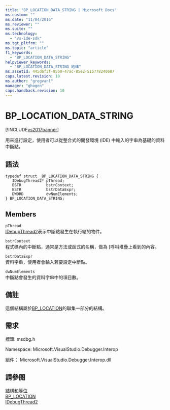```yaml
---
title: "BP_LOCATION_DATA_STRING | Microsoft Docs"
ms.custom: ""
ms.date: "11/04/2016"
ms.reviewer: ""
ms.suite: ""
ms.technology: 
  - "vs-ide-sdk"
ms.tgt_pltfrm: ""
ms.topic: "article"
f1_keywords: 
  - "BP_LOCATION_DATA_STRING"
helpviewer_keywords: 
  - "BP_LOCATION_DATA_STRING 結構"
ms.assetid: 445d6f3f-95b0-47ac-85e2-51b778240687
caps.latest.revision: 10
ms.author: "gregvanl"
manager: "ghogen"
caps.handback.revision: 10
---
```

# BP_LOCATION_DATA_STRING
[!INCLUDE[vs2017banner](../../../code-quality/includes/vs2017banner.md)]

用來進行設定，使用者可以從整合式的開發環境 \(IDE\) 中輸入的字串為基礎的資料中斷點。  
  
## 語法  
  
```cpp#  
typedef struct _BP_LOCATION_DATA_STRING {   
   IDebugThread2* pThread;  
   BSTR           bstrContext;  
   BSTR           bstrDataExpr;  
   DWORD          dwNumElements;  
} BP_LOCATION_DATA_STRING;  
```  
  
## Members  
 `pThread`  
 [IDebugThread2](../../../extensibility/debugger/reference/idebugthread2.md)表示中斷點發生在執行緒的物件。  
  
 `bstrContext`  
 程式碼內的中斷點，通常是方法或函式的名稱，做為 \[呼叫堆疊上看到的內容。  
  
 `bstrDataExpr`  
 資料字串，使用者會輸入若要設定中斷點。  
  
 `dwNumElements`  
 中斷點會發生的資料字串中的項目數。  
  
## 備註  
 這個結構屬於[BP\_LOCATION](../../../extensibility/debugger/reference/bp-location.md)的聯集一部分的結構。  
  
## 需求  
 標頭: msdbg.h  
  
 Namespace: Microsoft.VisualStudio.Debugger.Interop  
  
 組件： Microsoft.VisualStudio.Debugger.Interop.dll  
  
## 請參閱  
 [結構和等位](../../../extensibility/debugger/reference/structures-and-unions.md)   
 [BP\_LOCATION](../../../extensibility/debugger/reference/bp-location.md)   
 [IDebugThread2](../../../extensibility/debugger/reference/idebugthread2.md)
